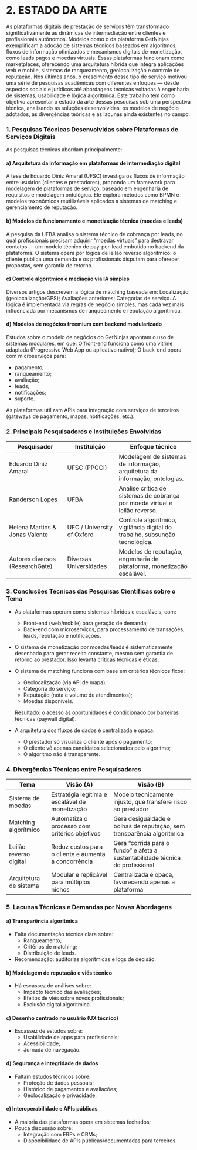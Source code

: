 # 2. ESTADO DA ARTE
<!--O estado da arte é um mapeamento de toda a produção acadêmica sobre um assunto específico, aqui especificamente sobre o tema escolhido para o seu trabalho. A ideia consiste em reunir as conclusões que outras pesquisas científicas chegaram sobre um determinado assunto. Neste momento você deverá buscar respostas para as seguintes perguntas:

1.	Quais pesquisas estão sendo desenvolvidas sobre esse tema?
2.	Quem está pesquisando e onde?
3.	O que as atuais pesquisas científicas concluíram sobre o tema? 
4.	Quais as divergências dos pesquisadores sobre o assunto? 
5.	Quais aspectos carecem de maior abordagem?

É importante referenciar estas pesquisas, fazendo as devidas citações de acordo com as normas da ABNT e colocando as referências completas ao final do trabalho.-->

As plataformas digitais de prestação de serviços têm transformado significativamente as dinâmicas de intermediação entre clientes e profissionais autônomos. Modelos como o da plataforma GetNinjas exemplificam a adoção de sistemas técnicos baseados em algoritmos, fluxos de informação otimizados e mecanismos digitais de monetização, como leads pagos e moedas virtuais. Essas plataformas funcionam como marketplaces, oferecendo uma arquitetura híbrida que integra aplicações web e mobile, sistemas de ranqueamento, geolocalização e controle de reputação.
Nos últimos anos, o crescimento desse tipo de serviço motivou uma série de pesquisas acadêmicas com diferentes enfoques — desde aspectos sociais e jurídicos até abordagens técnicas voltadas à engenharia de sistemas, usabilidade e lógica algorítmica. Este trabalho tem como objetivo apresentar o estado da arte dessas pesquisas sob uma perspectiva técnica, analisando as soluções desenvolvidas, os modelos de negócio adotados, as divergências teóricas e as lacunas ainda existentes no campo.

### 1. Pesquisas Técnicas Desenvolvidas sobre Plataformas de Serviços Digitais
As pesquisas técnicas abordam principalmente:
#### a) Arquitetura da informação em plataformas de intermediação digital
A tese de Eduardo Diniz Amaral (UFSC) investiga os fluxos de informação entre usuários (clientes e prestadores), propondo um framework para modelagem de plataformas de serviço, baseado em engenharia de requisitos e modelagem ontológica.
Ele explora métodos como BPMN e modelos taxonômicos reutilizáveis aplicados a sistemas de matching e gerenciamento de reputação.
#### b) Modelos de funcionamento e monetização técnica (moedas e leads)
A pesquisa da UFBA analisa o sistema técnico de cobrança por leads, no qual profissionais precisam adquirir “moedas virtuais” para destravar contatos — um modelo técnico de pay-per-lead embutido no backend da plataforma.
O sistema opera por lógica de leilão reverso algorítmico: o cliente publica uma demanda e os profissionais disputam para oferecer propostas, sem garantia de retorno.
#### c) Controle algorítmico e mediação via IA simples
Diversos artigos descrevem a lógica de matching baseada em:
Localização (geolocalização/GPS);
Avaliações anteriores;
Categorias de serviço.
A lógica é implementada via regras de negócio simples, mas cada vez mais influenciada por mecanismos de ranqueamento e reputação algorítmica.
#### d) Modelos de negócios freemium com backend modularizado
Estudos sobre o modelo de negócios do GetNinjas apontam o uso de sistemas modulares, em que:
O front-end funciona como uma vitrine adaptada (Progressive Web App ou aplicativo nativo);
O back-end opera com microserviços para:
- pagamento;
- ranqueamento;
- avaliação;
- leads;
- notificações;
- suporte.

As plataformas utilizam APIs para integração com serviços de terceiros (gateways de pagamento, mapas, notificações, etc.).

### 2. Principais Pesquisadores e Instituições Envolvidas

|Pesquisador    | Instituição  | Enfoque técnico|
|------|-----------------------------------------|----|
| Eduardo Diniz Amaral | UFSC (PPGCI) | Modelagem de sistemas de informação, arquitetura da informação, ontologias. |
| Randerson Lopes | UFBA | Análise crítica de sistemas de cobrança por moeda virtual e leilão reverso. |
| Helena Martins & Jonas Valente | UFC / University of Oxford | Controle algorítmico, vigilância digital do trabalho, subsunção tecnológica. |
| Autores diversos (ResearchGate) | Diversas Universidades | Modelos de reputação, engenharia de plataforma, monetização escalável. |

### 3. Conclusões Técnicas das Pesquisas Científicas sobre o Tema
- As plataformas operam como sistemas híbridos e escaláveis, com:
  - Front-end (web/mobile) para geração de demanda;
  - Back-end com microserviços, para processamento de transações, leads, reputação e notificações.
    
- O sistema de monetização por moedas/leads é sistematicamente desenhado para gerar receita constante, mesmo sem garantia de retorno ao prestador. Isso levanta críticas técnicas e éticas.
  
- O sistema de matching funciona com base em critérios técnicos fixos:
  - Geolocalização (via API de mapa);
  - Categoria do serviço;
  - Reputação (nota e volume de atendimentos);
  - Moedas disponíveis.
  
  Resultado: o acesso às oportunidades é condicionado por barreiras técnicas (paywall digital).

- A arquitetura dos fluxos de dados é centralizada e opaca:
  - O prestador só visualiza o cliente após o pagamento;
  - O cliente vê apenas candidatos selecionados pelo algoritmo;
  - O algoritmo não é transparente.


### 4. Divergências Técnicas entre Pesquisadores

|Tema | Visão (A) | Visão (B) |
|------|-----------------------------------------|----|
| Sistema de moedas | Estratégia legítima e escalável de monetização | Modelo tecnicamente injusto, que transfere risco ao prestador |
| Matching algorítmico | Automatiza o processo com critérios objetivos | Gera desigualdade e bolhas de reputação, sem transparência algorítmica |
| Leilão reverso digital | Reduz custos para o cliente e aumenta a concorrência | Gera “corrida para o fundo” e afeta a sustentabilidade técnica do profissional |
| Arquitetura de sistema | Modular e replicável para múltiplos nichos | Centralizada e opaca, favorecendo apenas a plataforma |


### 5. Lacunas Técnicas e Demandas por Novas Abordagens
   
#### a) Transparência algorítmica
- Falta documentação técnica clara sobre:
  - Ranqueamento;
  - Critérios de matching;
  - Distribuição de leads.
- Recomendação: auditorias algorítmicas e logs de decisão.
  
#### b) Modelagem de reputação e viés técnico
- Há escassez de análises sobre:
  - Impacto técnico das avaliações;
  - Efeitos de viés sobre novos profissionais;
  - Exclusão digital algorítmica.
    
#### c) Desenho centrado no usuário (UX técnico)
- Escassez de estudos sobre:
  - Usabilidade de apps para profissionais;
  - Acessibilidade;
  - Jornada de navegação.
    
#### d) Segurança e integridade de dados
- Faltam estudos técnicos sobre:
  - Proteção de dados pessoais;
  - Histórico de pagamentos e avaliações;
  - Geolocalização e privacidade.
    
#### e) Interoperabilidade e APIs públicas
- A maioria das plataformas opera em sistemas fechados;
- Pouca discussão sobre:
  - Integração com ERPs e CRMs;
  - Disponibilidade de APIs públicas/documentadas para terceiros.



